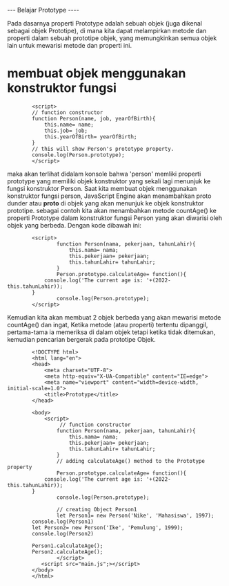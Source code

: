 --- Belajar Prototype ----

Pada dasarnya properti Prototype adalah sebuah objek (juga dikenal sebagai objek Prototipe), di mana kita dapat melampirkan metode dan properti dalam sebuah prototipe objek, yang memungkinkan semua objek lain untuk mewarisi metode dan properti ini.

# membuat objek menggunakan konstruktor fungsi

            <script>
            // function constructor
            function Person(name, job, yearOfBirth){
	            this.name= name;
	            this.job= job;
	            this.yearOfBirth= yearOfBirth;
            }
            // this will show Person's prototype property.
            console.log(Person.prototype);
            </script>

maka akan terlihat didalam konsole bahwa 'person' memliki properti prototype yang memiliki objek konstruktor yang sekali lagi menunjuk ke fungsi konstruktor Person.
Saat kita membuat objek menggunakan konstruktor fungsi person, JavaScript Engine akan menambahkan proto dunder atau __proto__ di objek yang akan menunjuk ke objek konstruktor prototipe. sebagai contoh kita akan menambahkan metode countAge() ke properti Prototype dalam konstruktor fungsi Person yang akan diwarisi oleh objek yang berbeda. Dengan kode dibawah ini:
 
            <script>
                    function Person(nama, pekerjaan, tahunLahir){   
                        this.nama= nama;
                        this.pekerjaan= pekerjaan;
                        this.tahunLahir= tahunLahir;
                    }
                    Person.prototype.calculateAge= function(){
                console.log('The current age is: '+(2022- this.tahunLahir));
            }
                    console.log(Person.prototype);
            </script>

Kemudian kita akan membuat 2 objek berbeda yang akan mewarisi metode countAge() dan ingat, Ketika metode (atau properti) tertentu dipanggil, pertama-tama ia memeriksa di dalam objek tetapi ketika tidak ditemukan, kemudian pencarian bergerak pada prototipe Objek.

            <!DOCTYPE html>
            <html lang="en">
            <head>
                <meta charset="UTF-8">
                <meta http-equiv="X-UA-Compatible" content="IE=edge">
                <meta name="viewport" content="width=device-width, initial-scale=1.0">
                <title>Prototype</title>
            </head>

            <body>
                <script>
                     // function constructor
                    function Person(nama, pekerjaan, tahunLahir){   
                        this.nama= nama;
                        this.pekerjaan= pekerjaan;
                        this.tahunLahir= tahunLahir;
                    }
                    // adding calculateAge() method to the Prototype property
                    Person.prototype.calculateAge= function(){
                console.log('The current age is: '+(2022- this.tahunLahir));
            }
                    console.log(Person.prototype);

                    // creating Object Person1
                    let Person1= new Person('Nike', 'Mahasiswa', 1997); 
            console.log(Person1)
            let Person2= new Person('Ike', 'Pemulung', 1999);
            console.log(Person2)
              
            Person1.calculateAge();
            Person2.calculateAge();
                    </script>
               <script src="main.js";></script> 
            </body>
            </html>



